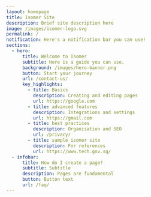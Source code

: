 ```yaml
---
layout: homepage
title: Isomer Site
description: Brief site description here
image: /images/isomer-logo.svg
permalink: /
notification: Here's a notification bar you can use!
sections:
  - hero:
      title: Welcome to Isomer
      subtitle: Here is a guide you can use.
      background: /images/hero-banner.png
      button: Start your journey
      url: /contact-us/
      key_highlights:
        - title: Basics
          description: Creating and editing pages
          url: https://google.com
        - title: advanced features
          description: Integrations and settings
          url: https://gmail.com
        - title: best practices
          description: Organisation and SEO
          url: /privacy/
        - title: sample isomer site
          description: For references
          url: https://www.tech.gov.sg/
  - infobar:
      title: How do I create a page?
      subtitle: Subtitle
      description: Pages are fundamental
      button: Button text
      url: /faq/
---
```

